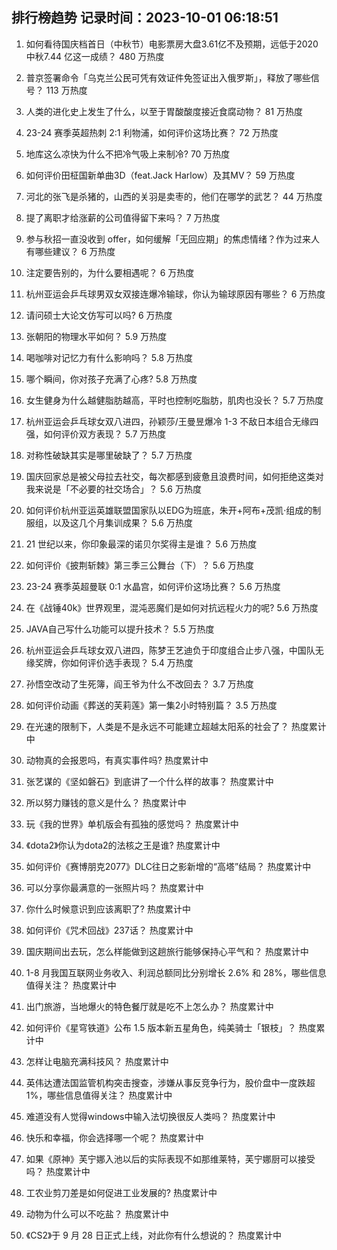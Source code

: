 
## 排行榜趋势 记录时间：2023-10-01 06:18:51
  
  1. 如何看待国庆档首日（中秋节）电影票房大盘3.61亿不及预期，远低于2020中秋7.44 亿这一成绩？ 480 万热度
    
  2. 普京签署命令「乌克兰公民可凭有效证件免签证出入俄罗斯」，释放了哪些信号？ 113 万热度
    
  3. 人类的进化史上发生了什么，以至于胃酸酸度接近食腐动物？ 81 万热度
    
  4. 23-24 赛季英超热刺 2:1 利物浦，如何评价这场比赛？ 72 万热度
    
  5. 地库这么凉快为什么不把冷气吸上来制冷? 70 万热度
    
  6. 如何评价田柾国新单曲3D（feat.Jack Harlow）及其MV？ 59 万热度
    
  7. 河北的张飞是杀猪的，山西的关羽是卖枣的，他们在哪学的武艺？ 44 万热度
    
  8. 提了离职才给涨薪的公司值得留下来吗？ 7 万热度
    
  9. 参与秋招一直没收到 offer，如何缓解「无回应期」的焦虑情绪？作为过来人有哪些建议？ 6 万热度
    
  10. 注定要告别的，为什么要相遇呢？ 6 万热度
    
  11. 杭州亚运会乒乓球男双女双接连爆冷输球，你认为输球原因有哪些？ 6 万热度
    
  12. 请问硕士大论文仿写可以吗? 6 万热度
    
  13. 张朝阳的物理水平如何？ 5.9 万热度
    
  14. 喝咖啡对记忆力有什么影响吗？ 5.8 万热度
    
  15. 哪个瞬间，你对孩子充满了心疼? 5.8 万热度
    
  16. 女生健身为什么越健脂肪越高，平时也控制吃脂肪，肌肉也没长？ 5.7 万热度
    
  17. 杭州亚运会乒乓球女双八进四，孙颖莎/王曼昱爆冷 1-3 不敌日本组合无缘四强，如何评价双方表现？ 5.7 万热度
    
  18. 对称性破缺其实是哪里破缺了？ 5.7 万热度
    
  19. 国庆回家总是被父母拉去社交，每次都感到疲惫且浪费时间，如何拒绝这类对我来说是「不必要的社交场合」？ 5.6 万热度
    
  20. 如何评价杭州亚运英雄联盟国家队以EDG为班底，朱开+阿布+茂凯·组成的制服组，以及这几个月集训成果？ 5.6 万热度
    
  21. 21 世纪以来，你印象最深的诺贝尔奖得主是谁？ 5.6 万热度
    
  22. 如何评价《披荆斩棘》第三季三公舞台（下）？ 5.6 万热度
    
  23. 23-24 赛季英超曼联 0:1 水晶宫，如何评价这场比赛？ 5.6 万热度
    
  24. 在《战锤40k》世界观里，混沌恶魔们是如何对抗远程火力的呢? 5.6 万热度
    
  25. JAVA自己写什么功能可以提升技术？ 5.5 万热度
    
  26. 杭州亚运会乒乓球女双八进四，陈梦王艺迪负于印度组合止步八强，中国队无缘奖牌，你如何评价选手表现？ 5.4 万热度
    
  27. 孙悟空改动了生死簿，阎王爷为什么不改回去？ 3.7 万热度
    
  28. 如何评价动画《葬送的芙莉莲》第一集2小时特别篇？ 3.5 万热度
    
  29. 在光速的限制下，人类是不是永远不可能建立超越太阳系的社会了？ 热度累计中
    
  30. 动物真的会报恩吗，有真实事件吗? 热度累计中
    
  31. 张艺谋的《坚如磐石》到底讲了一个什么样的故事？ 热度累计中
    
  32. 所以努力赚钱的意义是什么？ 热度累计中
    
  33. 玩《我的世界》单机版会有孤独的感觉吗？ 热度累计中
    
  34. 《dota2》你认为dota2的法核之王是谁? 热度累计中
    
  35. 如何评价《赛博朋克2077》DLC往日之影新增的“高塔”结局？ 热度累计中
    
  36. 可以分享你最满意的一张照片吗？ 热度累计中
    
  37. 你什么时候意识到应该离职了? 热度累计中
    
  38. 如何评价《咒术回战》237话？ 热度累计中
    
  39. 国庆期间出去玩，怎么样能做到这趟旅行能够保持心平气和？ 热度累计中
    
  40. 1-8 月我国互联网业务收入、利润总额同比分别增长 2.6% 和 28%，哪些信息值得关注？ 热度累计中
    
  41. 出门旅游，当地爆火的特色餐厅就是吃不上怎么办？ 热度累计中
    
  42. 如何评价《星穹铁道》公布 1.5 版本新五星角色，纯美骑士「银枝」？ 热度累计中
    
  43. 怎样让电脑充满科技风？ 热度累计中
    
  44. 英伟达遭法国监管机构突击搜查，涉嫌从事反竞争行为，股价盘中一度跌超 1%，哪些信息值得关注？ 热度累计中
    
  45. 难道没有人觉得windows中输入法切换很反人类吗？ 热度累计中
    
  46. 快乐和幸福，你会选择哪一个呢？ 热度累计中
    
  47. 如果《原神》芙宁娜入池以后的实际表现不如那维莱特，芙宁娜厨可以接受吗？ 热度累计中
    
  48. 工农业剪刀差是如何促进工业发展的? 热度累计中
    
  49. 动物为什么可以不吃盐？ 热度累计中
    
  50. 《CS2》于 9 月 28 日正式上线，对此你有什么想说的？ 热度累计中
    